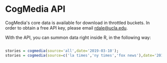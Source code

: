 # CogMedia API

CogMedia's core data is available for download in throttled buckets. In order to obtain a free API key, please email rdale@ucla.edu. 

With the API, you can summon data right inside R, in the following way:

```R

stories = cogmedia(source='all',date='2019-03-10');
stories = cogmedia(source=c('la times','ny times','fox news'),date='2019-03-10');

```
